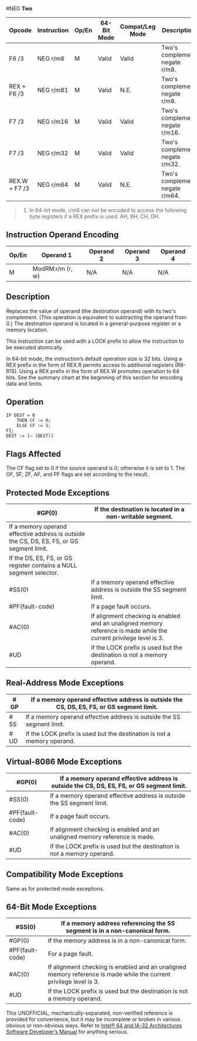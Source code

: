 #NEG
**Two**

| Opcode        | Instruction | Op/En | 64-Bit Mode | Compat/Leg Mode | Description                    |
| ------------- | ----------- | ----- | ----------- | --------------- | ------------------------------ |
| F6 /3         | NEG r/m8    | M     | Valid       | Valid           | Two's complement negate r/m8.  |
| REX + F6 /3   | NEG r/m81   | M     | Valid       | N.E.            | Two's complement negate r/m8.  |
| F7 /3         | NEG r/m16   | M     | Valid       | Valid           | Two's complement negate r/m16. |
| F7 /3         | NEG r/m32   | M     | Valid       | Valid           | Two's complement negate r/m32. |
| REX.W + F7 /3 | NEG r/m64   | M     | Valid       | N.E.            | Two's complement negate r/m64. |

> 1. In 64-bit mode, r/m8 can not be encoded to access the following byte registers if a REX prefix is used: AH, BH, CH, DH.

## Instruction Operand Encoding

| Op/En | Operand 1        | Operand 2 | Operand 3 | Operand 4 |
| ----- | ---------------- | --------- | --------- | --------- |
| M     | ModRM:r/m (r, w) | N/A       | N/A       | N/A       |

## Description

Replaces the value of operand (the destination operand) with its two's complement. (This operation is equivalent to subtracting the operand from 0.) The destination operand is located in a general-purpose register or a memory location.

This instruction can be used with a LOCK prefix to allow the instruction to be executed atomically.

In 64-bit mode, the instruction’s default operation size is 32 bits. Using a REX prefix in the form of REX.R permits access to additional registers (R8-R15). Using a REX prefix in the form of REX.W promotes operation to 64 bits. See the summary chart at the beginning of this section for encoding data and limits.

## Operation

```
IF DEST = 0
    THEN CF := 0;
    ELSE CF := 1;
FI;
DEST := [– (DEST)]

```

## Flags Affected

The CF flag set to 0 if the source operand is 0; otherwise it is set to 1. The OF, SF, ZF, AF, and PF flags are set according to the result.

## Protected Mode Exceptions

| \#​​​​GP(0)                                                                               | If the destination is located in a non-writable segment.                                                           |
| ----------------------------------------------------------------------------------------- | ------------------------------------------------------------------------------------------------------------------ |
| If a memory operand effective address is outside the CS, DS, ES, FS, or GS segment limit. |
| If the DS, ES, FS, or GS register contains a NULL segment selector.                       |
| \#​​​​​SS(0)                                                                              | If a memory operand effective address is outside the SS segment limit.                                             |
| \#​PF(fault-code)                                                                         | If a page fault occurs.                                                                                            |
| \#​AC(0)                                                                                  | If alignment checking is enabled and an unaligned memory reference is made while the current privilege level is 3. |
| #​​​UD                                                                                    | If the LOCK prefix is used but the destination is not a memory operand.                                            |

## Real-Address Mode Exceptions

| \#​​​​GP  | If a memory operand effective address is outside the CS, DS, ES, FS, or GS segment limit. |
| --------- | ----------------------------------------------------------------------------------------- |
| \#​​​​​SS | If a memory operand effective address is outside the SS segment limit.                    |
| #​​​UD    | If the LOCK prefix is used but the destination is not a memory operand.                   |

## Virtual-8086 Mode Exceptions

| \#​​​​GP(0)       | If a memory operand effective address is outside the CS, DS, ES, FS, or GS segment limit. |
| ----------------- | ----------------------------------------------------------------------------------------- |
| \#​​​​​SS(0)      | If a memory operand effective address is outside the SS segment limit.                    |
| \#​PF(fault-code) | If a page fault occurs.                                                                   |
| \#​AC(0)          | If alignment checking is enabled and an unaligned memory reference is made.               |
| #​​​UD            | If the LOCK prefix is used but the destination is not a memory operand.                   |

## Compatibility Mode Exceptions

Same as for protected mode exceptions.

## 64-Bit Mode Exceptions

| \#​​​​​SS(0)      | If a memory address referencing the SS segment is in a non-canonical form.                                         |
| ----------------- | ------------------------------------------------------------------------------------------------------------------ |
| \#​​​​GP(0)       | If the memory address is in a non-canonical form.                                                                  |
| \#​PF(fault-code) | For a page fault.                                                                                                  |
| \#​AC(0)          | If alignment checking is enabled and an unaligned memory reference is made while the current privilege level is 3. |
| #​​​UD            | If the LOCK prefix is used but the destination is not a memory operand.                                            |

This UNOFFICIAL, mechanically-separated, non-verified reference is provided for convenience, but it may be
incomplete or broken in various obvious or non-obvious
ways. Refer to [Intel® 64 and IA-32 Architectures Software Developer’s Manual](https://software.intel.com/en-us/download/intel-64-and-ia-32-architectures-sdm-combined-volumes-1-2a-2b-2c-2d-3a-3b-3c-3d-and-4) for anything serious.
